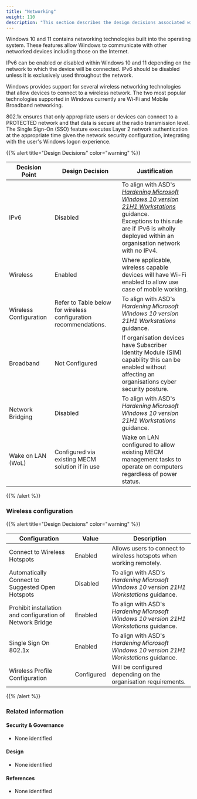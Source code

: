 ```yaml
---
title: "Networking"
weight: 110
description: "This section describes the design decisions associated with the networking technologies built into Windows 10 and 11 endpoints configured according to guidance in ASD's Blueprint for Secure Cloud."
---
```


Windows 10 and 11 contains networking technologies built into the operating system. These features allow Windows to communicate with other networked devices including those on the Internet.

IPv6 can be enabled or disabled within Windows 10 and 11 depending on the network to which the device will be connected. IPv6 should be disabled unless it is exclusively used throughout the network. 

Windows provides support for several wireless networking technologies that allow devices to connect to a wireless network. The two most popular technologies supported in Windows currently are Wi-Fi and Mobile Broadband networking.

802.1x ensures that only appropriate users or devices can connect to a PROTECTED network and that data is secure at the radio transmission level. The Single Sign-On (SSO) feature executes Layer 2 network authentication at the appropriate time given the network security configuration, integrating with the user's Windows logon experience.

{{% alert title="Design Decisions" color="warning" %}}

| Decision Point         | Design Decision                                                  | Justification                                                                                                                                             |
|------------------------|------------------------------------------------------------------|-----------------------------------------------------------------------------------------------------------------------------------------------------------|
| IPv6                   | Disabled                                                         | To align with ASD's [*Hardening Microsoft Windows 10 version 21H1 Workstations*](https://www.cyber.gov.au/resources-business-and-government/maintaining-devices-and-systems/system-hardening-and-administration/system-hardening/hardening-microsoft-windows-10-version-21h1-workstations) guidance.<br>Exceptions to this rule are if IPv6 is wholly deployed within an organisation network with no IPv4. |
| Wireless               | Enabled                                                          | Where applicable, wireless capable devices will have Wi-Fi enabled to allow use case of mobile working.                                                   |
| Wireless Configuration | Refer to Table below for wireless configuration recommendations. | To align with ASD's *Hardening Microsoft Windows 10 version 21H1 Workstations* guidance.                                                                                                        |
| Broadband              | Not Configured                                                   | If organisation devices have Subscriber Identity Module (SIM) capability this can be enabled without affecting an organisations cyber security posture.        |
| Network Bridging       | Disabled                                                         | To align with ASD's *Hardening Microsoft Windows 10 version 21H1 Workstations* guidance.                                                                                                      |
| Wake on LAN (WoL)      | Configured via existing MECM solution if in use                  | Wake on LAN configured to allow existing MECM management tasks to operate on computers regardless of power status.                                        |

{{% /alert %}}

### Wireless configuration

{{% alert title="Design Decisions" color="warning" %}}

| Configuration                                             | Value      | Description                                                         |
|-----------------------------------------------------------|------------|---------------------------------------------------------------------|
| Connect to Wireless Hotspots                              | Enabled    | Allows users to connect to wireless hotspots when working remotely. |
| Automatically Connect to Suggested Open Hotspots          | Disabled   | To align with ASD's *Hardening Microsoft Windows 10 version 21H1 Workstations* guidance.                   |
| Prohibit installation and configuration of Network Bridge | Enabled    | To align with ASD's *Hardening Microsoft Windows 10 version 21H1 Workstations* guidance.                   |
| Single Sign On 802.1x                                     | Enabled    | To align with ASD's *Hardening Microsoft Windows 10 version 21H1 Workstations* guidance.                   |
| Wireless Profile Configuration                            | Configured | Will be configured depending on the organisation requirements.      |

{{% /alert %}}

### Related information

#### Security & Governance

* None identified

#### Design

* None identified

#### References

* None identified